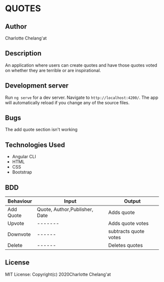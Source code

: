 # QUOTES

## Author
Charlotte Chelang'at

## Description
An application where users can create quotes and have those quotes voted on whether they are terrible or are inspirational. 

## Development server

Run `ng serve` for a dev server. Navigate to `http://localhost:4200/`. The app will automatically reload if you change any of the source files.

## Bugs
The add quote section isn't working

## Technologies Used
* Angular CLI
* HTML
* CSS
* Bootstrap

## BDD
| Behaviour | Input | Output|
|-----------|-------|-------|
| Add Quote |Quote, Author,Publisher, Date| Adds quote|
|Upvote |-------| Adds quote votes|
|Downvote|------| subtracts quote votes|
|Delete|------|Deletes quotes|

## License
MIT License: Copyright(c) 2020Charlotte Chelang'at

